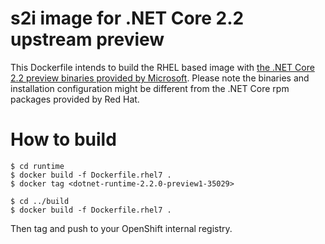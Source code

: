 s2i image for .NET Core 2.2 upstream preview
===

This Dockerfile intends to build the RHEL based image with [the .NET Core 2.2 preview binaries provided by Microsoft](https://www.microsoft.com/net/download/dotnet-core/2.2).
Please note the binaries and installation configuration might be different from the .NET Core rpm packages provided by Red Hat.

How to build
====

```
$ cd runtime 
$ docker build -f Dockerfile.rhel7 .
$ docker tag <dotnet-runtime-2.2.0-preview1-35029> 

$ cd ../build
$ docker build -f Dockerfile.rhel7 .
```

Then tag and push to your OpenShift internal registry.
